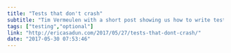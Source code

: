 ```yaml
---
title: "Tests that don't crash"
subtitle: "Tim Vermeulen with a short post showing us how to write tests which fail gracefully when they encounter a nil optional. Marking individual tests as throwing is not something I thought of before, and it means tests that previously crashed now simply fail, allowing subsequent tests to be executed. Nice idea."
tags: ["testing","optional"]
link: "http://ericasadun.com/2017/05/27/tests-that-dont-crash/"
date: "2017-05-30 07:53:46"
---
```

